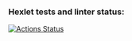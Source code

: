 ### Hexlet tests and linter status:
[![Actions Status](https://github.com/nvekay/frontend-project-12/workflows/hexlet-check/badge.svg)](https://github.com/nvekay/frontend-project-12/actions)